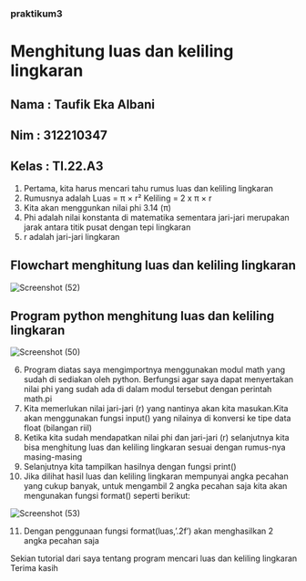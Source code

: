 ### praktikum3
# Menghitung luas dan keliling lingkaran 

## Nama : Taufik Eka Albani

## Nim : 312210347

## Kelas : TI.22.A3


1. Pertama, kita harus mencari tahu rumus luas dan keliling lingkaran
2. Rumusnya adalah Luas = π × r² Keliling = 2 x π × r
3. Kita akan menggunkan nilai phi 3.14 (π)
4. Phi adalah nilai konstanta di matematika sementara jari-jari merupakan jarak antara titik pusat dengan tepi lingkaran
5. r adalah jari-jari lingkaran


## Flowchart menghitung luas dan keliling lingkaran 
![Screenshot (52)](https://user-images.githubusercontent.com/115517181/197819731-bbe1f2e6-e332-4627-b4bd-e720d6546354.png)


## Program python menghitung luas dan keliling lingkaran
![Screenshot (50)](https://user-images.githubusercontent.com/115517181/197813442-64a0094d-e023-4e6b-847e-33ab7f7e53c8.png)

6. Program diatas saya mengimportnya menggunakan modul math yang sudah di sediakan oleh python. Berfungsi agar saya dapat menyertakan nilai phi yang sudah ada                di dalam modul tersebut dengan perintah math.pi
7. Kita memerlukan nilai jari-jari (r) yang nantinya akan kita masukan.Kita akan menggunakan fungsi input() yang nilainya di konversi ke tipe data float (bilangan riil)
8. Ketika kita sudah mendapatkan nilai phi dan jari-jari (r) selanjutnya kita bisa menghitung luas dan keliling lingkaran sesuai dengan rumus-nya masing-masing
9. Selanjutnya kita tampilkan hasilnya dengan fungsi print()
10. Jika dilihat hasil luas dan keliling lingkaran mempunyai angka pecahan yang cukup banyak, untuk mengambil 2 angka pecahan saja kita akan mengunakan fungsi format() seperti berikut:

![Screenshot (53)](https://user-images.githubusercontent.com/115517181/197821074-8148fdf0-ecdd-4ccb-af69-54e513662ca2.png)

11. Dengan penggunaan fungsi format(luas,’.2f’) akan menghasilkan 2 angka pecahan saja

Sekian tutorial dari saya tentang program mencari luas dan keliling lingkaran 
Terima kasih

